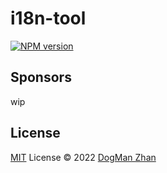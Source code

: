 # i18n-tool

[![NPM version](https://img.shields.io/npm/v/i18n-tool?color=a1b858&label=)](https://www.npmjs.com/package/i18n-tool)

## Sponsors

wip

## License

[MIT](./LICENSE) License © 2022 [DogMan Zhan](https://github.com/dmZhan)
